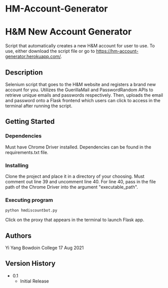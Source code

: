 # HM-Account-Generator

# H&M New Account Generator

Script that automatically creates a new H&M account for user to use. To use, either download the script file or go to https://hm-account-generator.herokuapp.com/. 

## Description

Selenium script that goes to the H&M website and registers a brand new account for you. Utilizes the GuerillaMail and PasswordRandom APIs to retrieve unique emails and passwords
respectively. Then, uploads the email and password onto a Flask frontend which users can click to access in the terminal after running the script. 

## Getting Started

### Dependencies

Must have Chrome Driver installed.
Dependencies can be found in the requirements.txt file.

### Installing

Clone the project and place it in a directory of your choosing.
Must comment out line 39 and uncomment line 40. For line 40, pass in the file path of the Chrome Driver 
into the argument "executable_path".

### Executing program

```
python hmdiscountbot.py
```
Click on the proxy that appears in the terminal to launch Flask app.

## Authors

Yi Yang
Bowdoin College
17 Aug 2021

## Version History

* 0.1
    * Initial Release
